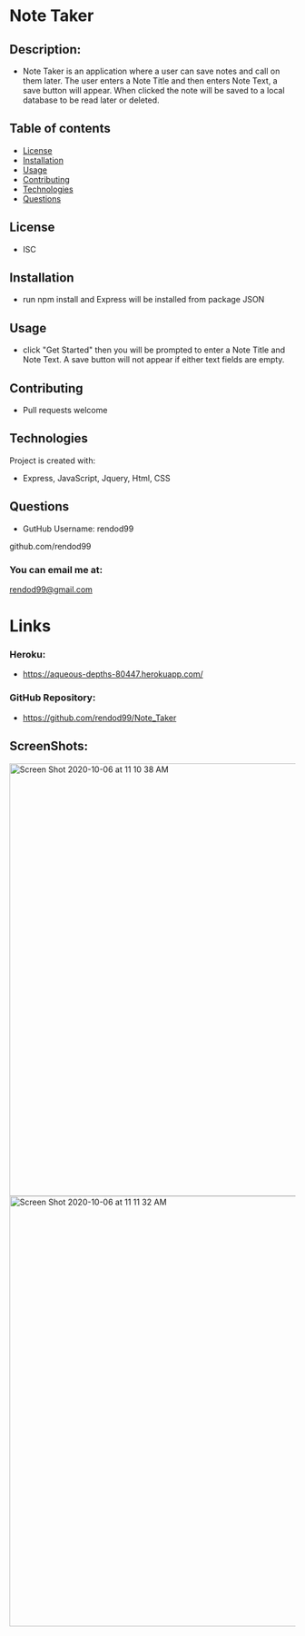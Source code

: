 # Note Taker

## Description:

- Note Taker is an application where a user can save notes and call on them later. The user enters a Note Title and then enters Note Text, a save button will appear. When clicked the note will be saved to a local database to be read later or deleted.

## Table of contents

- [License](#license)
- [Installation](#installation)
- [Usage](#usage)
- [Contributing](#contributing)
- [Technologies](#technologies)
- [Questions](#questions)

## License

- ISC

## Installation

- run npm install and Express will be installed from package JSON

## Usage

- click "Get Started" then you will be prompted to enter a Note Title and Note Text. A save button will not appear if either text fields are empty.

## Contributing

- Pull requests welcome

## Technologies

Project is created with:

- Express, JavaScript, Jquery, Html, CSS

## Questions

- GutHub Username: rendod99

github.com/rendod99

### You can email me at:

rendod99@gmail.com

# Links

### Heroku:

- https://aqueous-depths-80447.herokuapp.com/

### GitHub Repository:

- https://github.com/rendod99/Note_Taker

## ScreenShots:

<img width="762" alt="Screen Shot 2020-10-06 at 11 10 38 AM" src="https://user-images.githubusercontent.com/66277385/95228430-eca2aa80-07c4-11eb-9001-921d9a384bc2.png">

<img width="758" alt="Screen Shot 2020-10-06 at 11 11 32 AM" src="https://user-images.githubusercontent.com/66277385/95228525-0f34c380-07c5-11eb-97ed-5ae1c713781a.png">
